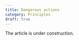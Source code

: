 ```yaml
---
title: Dangerous actions
category: Principles
draft: true
---
```


The article is under construction. 

